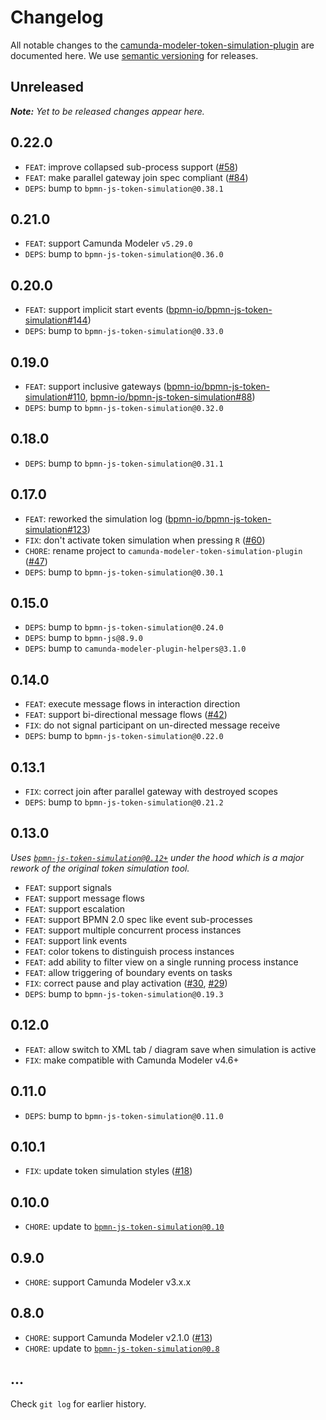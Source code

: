 # Changelog

All notable changes to the [camunda-modeler-token-simulation-plugin](https://github.com/camunda/camunda-modeler-token-simulation-plugin/blob/master/CHANGELOG.md) are documented here. We use [semantic versioning](http://semver.org/) for releases.

## Unreleased

___Note:__ Yet to be released changes appear here._

## 0.22.0

* `FEAT`: improve collapsed sub-process support ([#58](https://github.com/camunda/camunda-modeler-token-simulation-plugin/issues/58))
* `FEAT`: make parallel gateway join spec compliant ([#84](https://github.com/camunda/camunda-modeler-token-simulation-plugin/issues/84))
* `DEPS`: bump to `bpmn-js-token-simulation@0.38.1`

## 0.21.0

* `FEAT`: support Camunda Modeler `v5.29.0`
* `DEPS`: bump to `bpmn-js-token-simulation@0.36.0`

## 0.20.0

* `FEAT`: support implicit start events ([bpmn-io/bpmn-js-token-simulation#144](https://github.com/bpmn-io/bpmn-js-token-simulation/issues/144))
* `DEPS`: bump to `bpmn-js-token-simulation@0.33.0`

## 0.19.0

* `FEAT`: support inclusive gateways ([bpmn-io/bpmn-js-token-simulation#110](https://github.com/bpmn-io/bpmn-js-token-simulation/pull/110), [bpmn-io/bpmn-js-token-simulation#88](https://github.com/bpmn-io/bpmn-js-token-simulation/issues/88))
* `DEPS`: bump to `bpmn-js-token-simulation@0.32.0`

## 0.18.0

* `DEPS`: bump to `bpmn-js-token-simulation@0.31.1`

## 0.17.0

* `FEAT`: reworked the simulation log ([bpmn-io/bpmn-js-token-simulation#123](https://github.com/bpmn-io/bpmn-js-token-simulation/pull/123))
* `FIX`: don't activate token simulation when pressing `R` ([#60](https://github.com/camunda/camunda-modeler-token-simulation-plugin/issues/60))
* `CHORE`: rename project to `camunda-modeler-token-simulation-plugin` ([#47](https://github.com/camunda/camunda-modeler-token-simulation-plugin/issues/47))
* `DEPS`: bump to `bpmn-js-token-simulation@0.30.1`

## 0.15.0

* `DEPS`: bump to `bpmn-js-token-simulation@0.24.0`
* `DEPS`: bump to `bpmn-js@8.9.0`
* `DEPS`: bump to `camunda-modeler-plugin-helpers@3.1.0`

## 0.14.0

* `FEAT`: execute message flows in interaction direction
* `FEAT`: support bi-directional message flows ([#42](https://github.com/bpmn-io/bpmn-js-token-simulation-plugin/issues/42))
* `FIX`: do not signal participant on un-directed message receive
* `DEPS`: bump to `bpmn-js-token-simulation@0.22.0`

## 0.13.1

* `FIX`: correct join after parallel gateway with destroyed scopes
* `DEPS`: bump to `bpmn-js-token-simulation@0.21.2`

## 0.13.0

_Uses [`bpmn-js-token-simulation@0.12+`](https://github.com/bpmn-io/bpmn-js-token-simulation/blob/master/CHANGELOG.md#0120) under the hood which is a major rework of the original token simulation tool._

* `FEAT`: support signals
* `FEAT`: support message flows
* `FEAT`: support escalation
* `FEAT`: support BPMN 2.0 spec like event sub-processes
* `FEAT`: support multiple concurrent process instances
* `FEAT`: support link events
* `FEAT`: color tokens to distinguish process instances
* `FEAT`: add ability to filter view on a single running process instance
* `FEAT`: allow triggering of boundary events on tasks
* `FIX`: correct pause and play activation ([#30](https://github.com/bpmn-io/bpmn-js-token-simulation-plugin/issues/30), [#29](https://github.com/bpmn-io/bpmn-js-token-simulation-plugin/issues/29))
* `DEPS`: bump to `bpmn-js-token-simulation@0.19.3`

## 0.12.0

* `FEAT`: allow switch to XML tab / diagram save when simulation is active
* `FIX`: make compatible with Camunda Modeler v4.6+

## 0.11.0

* `DEPS`: bump to `bpmn-js-token-simulation@0.11.0`

## 0.10.1

* `FIX`: update token simulation styles ([#18](https://github.com/bpmn-io/bpmn-js-token-simulation-plugin/issues/18))

## 0.10.0

* `CHORE`: update to [`bpmn-js-token-simulation@0.10`](https://github.com/bpmn-io/bpmn-js-token-simulation/blob/master/CHANGELOG.md#0100)

## 0.9.0

* `CHORE`: support Camunda Modeler v3.x.x

## 0.8.0

* `CHORE`: support Camunda Modeler v2.1.0 ([#13](https://github.com/bpmn-io/bpmn-js-token-simulation-plugin/pull/13))
* `CHORE`: update to [`bpmn-js-token-simulation@0.8`](https://github.com/bpmn-io/bpmn-js-token-simulation/blob/master/CHANGELOG.md#080)

## ...

Check `git log` for earlier history.
